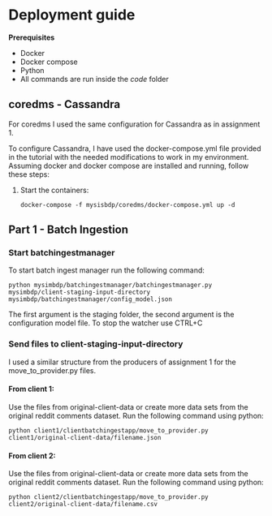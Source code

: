# Deployment guide

__Prerequisites__

* Docker
* Docker compose
* Python
* All commands are run inside the _code_ folder

## coredms - Cassandra

For coredms I used the same configuration for Cassandra as in assignment 1. 

To configure Cassandra, I have used the docker-compose.yml file provided in the tutorial
with the needed modifications to work in my environment. Assuming docker and docker compose
are installed and running, follow these steps:

1. Start the containers:
    ```
   docker-compose -f mysisbdp/coredms/docker-compose.yml up -d
    ```
## Part 1 - Batch Ingestion

### Start batchingestmanager
To start batch ingest manager run the following command:
```shell
python mysimbdp/batchingestmanager/batchingestmanager.py mysimbdp/client-staging-input-directory mysimbdp/batchingestmanager/config_model.json
```
The first argument is the staging folder, the second argument is the configuration model file. To stop the watcher use CTRL+C
### Send files to client-staging-input-directory
I used a similar structure from the producers of assignment 1 for the move_to_provider.py files.
#### From client 1:
Use the files from original-client-data or create more data sets from the original reddit comments dataset.
Run the following command using python:
```shell
python client1/clientbatchingestapp/move_to_provider.py client1/original-client-data/filename.json
```
#### From client 2:
Use the files from original-client-data or create more data sets from the original reddit comments dataset.
Run the following command using python:
```shell
python client2/clientbatchingestapp/move_to_provider.py client2/original-client-data/filename.csv
```
